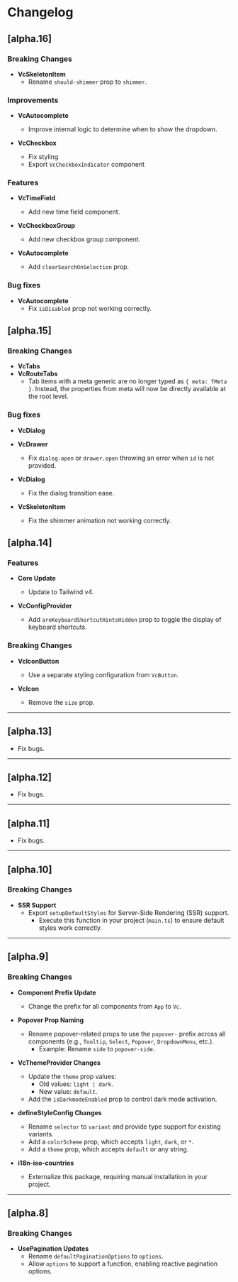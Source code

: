 # Changelog

## [alpha.16]

### Breaking Changes

- **VcSkeletonItem**
  - Rename `should-shimmer` prop to `shimmer`.

### Improvements

- **VcAutocomplete**
  - Improve internal logic to determine when to show the dropdown.

- **VcCheckbox**
  - Fix styling
  - Export `VcCheckboxIndicator` component

### Features

- **VcTimeField**
  - Add new time field component.

- **VcCheckboxGroup**
  - Add new checkbox group component.

- **VcAutocomplete**
  - Add `clearSearchOnSelection` prop.

### Bug fixes

- **VcAutocomplete**
  - Fix `isDisabled` prop not working correctly.

## [alpha.15]

### Breaking Changes

- **VcTabs**
- **VcRouteTabs**
  - Tab items with a meta generic are no longer typed as `{ meta: TMeta }`. Instead, the properties from meta will now be directly available at the root level.

### Bug fixes

- **VcDialog**
- **VcDrawer**
  - Fix `dialog.open` or `drawer.open` throwing an error when `id` is not provided.

- **VcDialog**
  - Fix the dialog transition ease.

- **VcSkeletonItem**
  - Fix the shimmer animation not working correctly.


## [alpha.14]

### Features

- **Core Update**  
  - Update to Tailwind v4.  

- **VcConfigProvider**  
  - Add `areKeyboardShortcutHintsHidden` prop to toggle the display of keyboard shortcuts.  

### Breaking Changes

- **VcIconButton**  
  - Use a separate styling configuration from `VcButton`.  

- **VcIcon**  
  - Remove the `size` prop.  

---

## [alpha.13]

- Fix bugs.  

---

## [alpha.12]

- Fix bugs.  

---

## [alpha.11]

- Fix bugs.  

---

## [alpha.10]

### Breaking Changes

- **SSR Support**  
  - Export `setupDefaultStyles` for Server-Side Rendering (SSR) support.  
    - Execute this function in your project (`main.ts`) to ensure default styles work correctly.  

---

## [alpha.9]

### Breaking Changes

- **Component Prefix Update**  
  - Change the prefix for all components from `App` to `Vc`.  

- **Popover Prop Naming**  
  - Rename popover-related props to use the `popover-` prefix across all components (e.g., `Tooltip`, `Select`, `Popover`, `DropdownMenu`, etc.).  
    - Example: Rename `side` to `popover-side`.  

- **VcThemeProvider Changes**  
  - Update the `theme` prop values:  
    - Old values: `light | dark`.  
    - New value: `default`.  
  - Add the `isDarkmodeEnabled` prop to control dark mode activation.  

- **defineStyleConfig Changes**  
  - Rename `selector` to `variant` and provide type support for existing variants.  
  - Add a `colorScheme` prop, which accepts `light`, `dark`, or `*`.  
  - Add a `theme` prop, which accepts `default` or any string.  

- **i18n-iso-countries**  
  - Externalize this package, requiring manual installation in your project.  

---

## [alpha.8]

### Breaking Changes

- **UsePagination Updates**  
  - Rename `defaultPaginationOptions` to `options`.  
  - Allow `options` to support a function, enabling reactive pagination options.  

